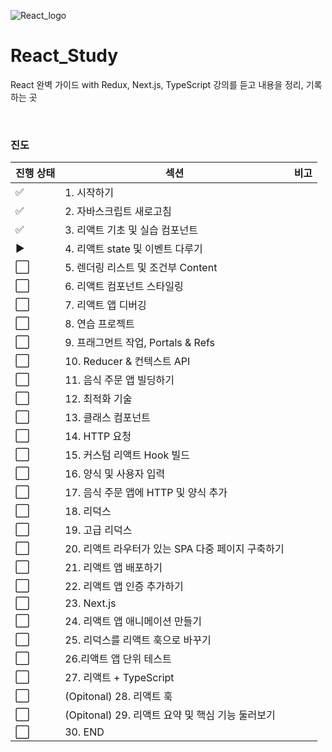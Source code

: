 ![React_logo](https://user-images.githubusercontent.com/93081720/177049645-2a440ed5-206c-4afe-a13b-31a7101a888b.png)

# React_Study

React 완벽 가이드 with Redux, Next.js, TypeScript 강의를 듣고 내용을 정리, 기록하는 곳

<br>

### 진도

| 진행 상태          | 섹션                                              | 비고 |
| ------------------ | ------------------------------------------------- | ---- |
| :white_check_mark: | 1. 시작하기                                       |      |
| :white_check_mark: | 2. 자바스크립트 새로고침                          |      |
| :white_check_mark: | 3. 리액트 기초 및 실습 컴포넌트                   |      |
| ▶️                  | 4. 리액트 state 및 이벤트 다루기                  |      |
| ⬜                  | 5. 렌더링 리스트 및 조건부 Content                |      |
| ⬜                  | 6. 리액트 컴포넌트 스타일링                       |      |
| ⬜                  | 7. 리액트 앱 디버깅                               |      |
| ⬜                  | 8. 연습 프로젝트                                  |      |
| ⬜                  | 9. 프래그먼트 작업, Portals & Refs                |      |
| ⬜                  | 10. Reducer & 컨텍스트 API                        |      |
| ⬜                  | 11. 음식 주문 앱 빌딩하기                         |      |
| ⬜                  | 12. 최적화 기술                                   |      |
| ⬜                  | 13. 클래스 컴포넌트                               |      |
| ⬜                  | 14. HTTP 요청                                     |      |
| ⬜                  | 15. 커스텀 리액트 Hook 빌드                       |      |
| ⬜                  | 16. 양식 및 사용자 입력                           |      |
| ⬜                  | 17. 음식 주문 앱에 HTTP 및 양식 추가              |      |
| ⬜                  | 18. 리덕스                                        |      |
| ⬜                  | 19. 고급 리덕스                                   |      |
| ⬜                  | 20. 리액트 라우터가 있는 SPA 다중 페이지 구축하기 |      |
| ⬜                  | 21. 리액트 앱 배포하기                            |      |
| ⬜                  | 22. 리액트 앱 인증 추가하기                       |      |
| ⬜                  | 23. Next.js                                       |      |
| ⬜                  | 24. 리액트 앱 애니메이션 만들기                   |      |
| ⬜                  | 25. 리덕스를 리액트 훅으로 바꾸기                 |      |
| ⬜                  | 26.리액트 앱 단위 테스트                          |      |
| ⬜                  | 27. 리액트 + TypeScript                           |      |
| ⬜                  | (Opitonal) 28. 리액트 훅                          |      |
| ⬜                  | (Opitonal) 29. 리액트 요약 및 핵심 기능 둘러보기  |      |
| ⬜                  | 30. END                                           |      |

